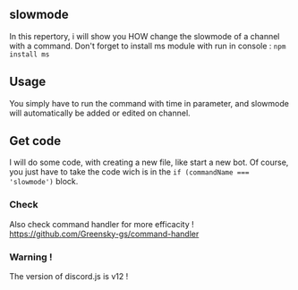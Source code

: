 ## slowmode 
In this repertory, i will show you HOW change the slowmode of a channel with a command.
Don't forget to install ms module with run in console : ``npm install ms``

## Usage

You simply have to run the command with time in parameter, and slowmode will automatically be added or edited on channel.

## Get code

I will do some code, with creating a new file, like start a new bot. Of course, you just have to take the code wich is in the ``if (commandName === 'slowmode')`` block.

### Check 

Also check command handler for more efficacity ! https://github.com/Greensky-gs/command-handler


### Warning !
The version of discord.js is v12 !
